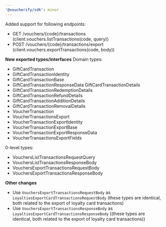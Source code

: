```yaml
---
'@voucherify/sdk': minor
---
```


Added support for following endpoints:
- GET /vouchers/{code}/transactions (client.vouchers.listTransactions(code, query))
- POST /vouchers/{code}/transactions/export (client.vouchers.exportTransactions(code, body))

**New exported types/interfaces**
Domain types:
- GiftCardTransaction
- GiftCardTransactionIdentity
- GiftCardTransactionBase
- GiftCardTransactionResponseData
  GiftCardTransactionDetails
- GiftCardTransactionRedemptionDetails
- GiftCardTransactionRefundDetails
- GiftCardTransactionAdditionDetails
- GiftCardTransactionRemovalDetails
- VoucherTransaction
- VoucherTransactionsExport
- VoucherTransactionExportIdentity
- VoucherTransactionExportBase
- VoucherTransactionExportResponseData
- VoucherTransactionsExportFields

0-level types:
- VouchersListTransactionsRequestQuery
- VouchersListTransactionsResponseBody 
- VouchersExportTransactionsRequestBody
- VouchersExportTransactionsResponseBody

**Other changes**
- Use `VouchersExportTransactionsRequestBody` as `LoyaltiesExportCardTransactionsRequestBody` (these types are identical, both related to the export of loyalty card transactions)
- Use `VouchersExportTransactionsResponseBody` as `LoyaltiesExportCardTransactionsResponseBody` ((these types are identical, both related to the export of loyalty card transactions))

